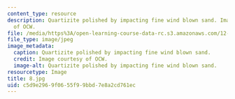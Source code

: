 ```yaml
---
content_type: resource
description: Quartizite polished by impacting fine wind blown sand. Image courtesy
  of OCW.
file: /media/https%3A/open-learning-course-data-rc.s3.amazonaws.com/12-110-sedimentary-geology-fall-2004/c5d9e2969f0655f99bbd7e8a2cd761ec_8.jpg
file_type: image/jpeg
image_metadata:
  caption: Quartizite polished by impacting fine wind blown sand.
  credit: Image courtesy of OCW.
  image-alt: Quartizite polished by impacting fine wind blown sand.
resourcetype: Image
title: 8.jpg
uid: c5d9e296-9f06-55f9-9bbd-7e8a2cd761ec
---
```

